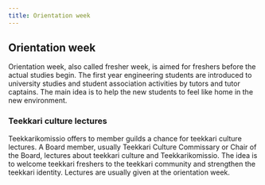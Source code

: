 ```yaml
---
title: Orientation week
---
```

## Orientation week

Orientation week, also called fresher week, is aimed for freshers before the actual studies begin. The first year engineering students are introduced to university studies and student association activities by tutors and tutor captains. The main idea is to help the new students to feel like home in the new environment.

### Teekkari culture lectures

Teekkarikomissio offers to member guilds a chance for teekkari culture lectures. A Board member, usually Teekkari Culture Commissary or Chair of the Board, lectures about teekkari culture and Teekkarikomissio. The idea is to welcome teekkari freshers to the teekkari community and strengthen the teekkari identity. Lectures are usually given at the orientation week.
